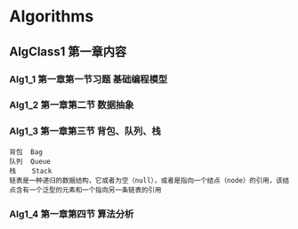 # Algorithms

## AlgClass1  第一章内容

### Alg1_1  第一章第一节习题 基础编程模型
### Alg1_2 第一章第二节 数据抽象
### Alg1_3 第一章第三节 背包、队列、栈
    背包  Bag
    队列  Queue
    栈    Stack
    链表是一种递归的数据结构，它或者为空（null），或者是指向一个结点（node）的引用，该结点含有一个泛型的元素和一个指向另一条链表的引用
### Alg1_4 第一章第四节  算法分析
